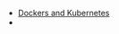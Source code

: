 * [Dockers and Kubernetes](https://github.com/Hurtindonkey/Notes/tree/master/courses/dockerkube)
* 
